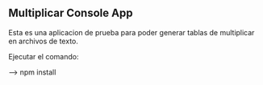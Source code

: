 
## Multiplicar Console App

Esta es una aplicacion de prueba para poder generar tablas de multiplicar en archivos de texto.

Ejecutar el comando:

--> npm install


